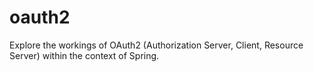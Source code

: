 # oauth2
Explore the workings of OAuth2 (Authorization Server, Client, Resource Server) within the context of Spring.
